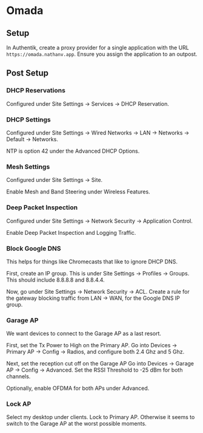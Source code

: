 # Omada

## Setup

In Authentik, create a proxy provider for a single application with the URL
`https://omada.nathanv.app`. Ensure you assign the application to an outpost.

## Post Setup

### DHCP Reservations

Configured under Site Settings -> Services -> DHCP Reservation.

### DHCP Settings

Configured under Site Settings -> Wired Networks -> LAN -> Networks -> Default -> Networks.

NTP is option 42 under the Advanced DHCP Options.

### Mesh Settings

Configured under Site Settings -> Site.

Enable Mesh and Band Steering under Wireless Features.

### Deep Packet Inspection

Configured under Site Settings -> Network Security -> Application Control.

Enable Deep Packet Inspection and Logging Traffic.

### Block Google DNS

This helps for things like Chromecasts that like to ignore DHCP DNS.

First, create an IP group. This is under Site Settings -> Profiles -> Groups.
This should include 8.8.8.8 and 8.8.4.4.

Now, go under Site Settings -> Network Security -> ACL.
Create a rule for the gateway blocking traffic from LAN -> WAN, for the Google DNS
IP group.

### Garage AP

We want devices to connect to the Garage AP as a last resort.

First, set the Tx Power to High on the Primary AP.
Go into Devices -> Primary AP -> Config -> Radios, and configure both
2.4 Ghz and 5 Ghz.

Next, set the reception cut off on the Garage AP
Go into Devices -> Garage AP -> Config -> Advanced.
Set the RSSI Threshold to -25 dBm for both channels.

Optionally, enable OFDMA for both APs under Advanced.

### Lock AP

Select my desktop under clients. Lock to Primary AP. Otherwise it seems to switch
to the Garage AP at the worst possible moments.
